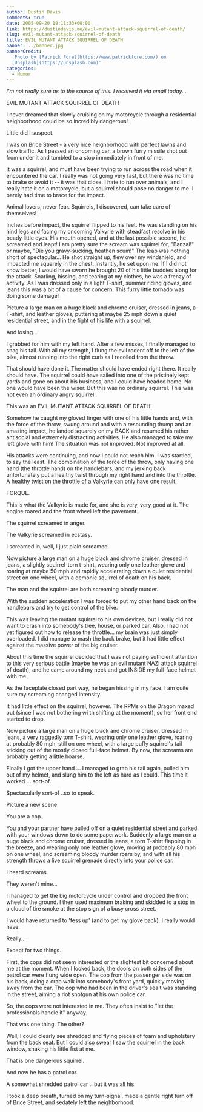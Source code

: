 ```yaml
---
author: Dustin Davis
comments: true
date: 2005-09-20 18:11:33+00:00
link: https://dustindavis.me/evil-mutant-attack-squirrel-of-death/
slug: evil-mutant-attack-squirrel-of-death
title: EVIL MUTANT ATTACK SQUIRREL OF DEATH
banner: ../banner.jpg
bannerCredit:
  'Photo by [Patrick Fore](https://www.patrickfore.com/) on
  [Unsplash](https://unsplash.com)'
categories:
  - Humor
---
```


_I'm not really sure as to the source of this. I received it via email today..._

EVIL MUTANT ATTACK SQUIRREL OF DEATH

I never dreamed that slowly cruising on my motorcycle through a residential
neighborhood could be so incredibly dangerous!

Little did I suspect.

I was on Brice Street - a very nice neighborhood with perfect lawns and slow
traffic. As I passed an oncoming car, a brown furry missile shot out from under
it and tumbled to a stop immediately in front of me.

It was a squirrel, and must have been trying to run across the road when it
encountered the car. I really was not going very fast, but there was no time to
brake or avoid it -- it was that close. I hate to run over animals, and I really
hate it on a motorcycle, but a squirrel should pose no danger to me. I barely
had time to brace for the impact.

Animal lovers, never fear. Squirrels, I discovered, can take care of
themselves!<!-- more -->

Inches before impact, the squirrel flipped to his feet. He was standing on his
hind legs and facing my oncoming Valkyrie with steadfast resolve in his beady
little eyes. His mouth opened, and at the last possible second, he screamed and
leapt! I am pretty sure the scream was squirrel for, "Banzai!" or maybe, "Die
you gravy-sucking, heathen scum!" The leap was nothing short of spectacular...
He shot straight up, flew over my windshield, and impacted me squarely in the
chest. Instantly, he set upon me. If I did not know better, I would have sworn
he brought 20 of his little buddies along for the attack. Snarling, hissing, and
tearing at my clothes, he was a frenzy of activity. As I was dressed only in a
light T-shirt, summer riding gloves, and jeans this was a bit of a cause for
concern. This furry little tornado was doing some damage!

Picture a large man on a huge black and chrome cruiser, dressed in jeans, a
T-shirt, and leather gloves, puttering at maybe 25 mph down a quiet residential
street, and in the fight of his life with a squirrel.

And losing...

I grabbed for him with my left hand. After a few misses, I finally managed to
snag his tail. With all my strength, I flung the evil rodent off to the left of
the bike, almost running into the right curb as I recoiled from the throw.

That should have done it. The matter should have ended right there. It really
should have. The squirrel could have sailed into one of the pristinely kept
yards and gone on about his business, and I could have headed home. No one would
have been the wiser. But this was no ordinary squirrel. This was not even an
ordinary angry squirrel.

This was an EVIL MUTANT ATTACK SQUIRREL OF DEATH!

Somehow he caught my gloved finger with one of his little hands and, with the
force of the throw, swung around and with a resounding thump and an amazing
impact, he landed squarely on my BACK and resumed his rather antisocial and
extremely distracting activities. He also managed to take my left glove with
him! The situation was not improved. Not improved at all.

His attacks were continuing, and now I could not reach him. I was startled, to
say the least. The combination of the force of the throw, only having one hand
(the throttle hand) on the handlebars, and my jerking back unfortunately put a
healthy twist through my right hand and into the throttle. A healthy twist on
the throttle of a Valkyrie can only have one result.

TORQUE.

This is what the Valkyrie is made for, and she is very, very good at it. The
engine roared and the front wheel left the pavement.

The squirrel screamed in anger.

The Valkyrie screamed in ecstasy.

I screamed in, well, I just plain screamed.

Now picture a large man on a huge black and chrome cruiser, dressed in jeans, a
slightly squirrel-torn t-shirt, wearing only one leather glove and roaring at
maybe 50 mph and rapidly accelerating down a quiet residential street on one
wheel, with a demonic squirrel of death on his back.

The man and the squirrel are both screaming bloody murder.

With the sudden acceleration I was forced to put my other hand back on the
handlebars and try to get control of the bike.

This was leaving the mutant squirrel to his own devices, but I really did not
want to crash into somebody's tree, house, or parked car. Also, I had not yet
figured out how to release the throttle... my brain was just simply overloaded.
I did manage to mash the back brake, but it had little effect against the
massive power of the big cruiser.

About this time the squirrel decided that I was not paying sufficient attention
to this very serious battle (maybe he was an evil mutant NAZI attack squirrel of
death), and he came around my neck and got INSIDE my full-face helmet with me.

As the faceplate closed part way, he began hissing in my face. I am quite sure
my screaming changed intensity.

It had little effect on the squirrel, however. The RPMs on the Dragon maxed out
(since I was not bothering wi th shifting at the moment), so her front end
started to drop.

Now picture a large man on a huge black and chrome cruiser, dressed in jeans, a
very raggedly torn T-shirt, wearing only one leather glove, roaring at probably
80 mph, still on one wheel, with a large puffy squirrel's tail sticking out of
the mostly closed full-face helmet. By now, the screams are probably getting a
little hoarse.

Finally I got the upper hand ... I managed to grab his tail again, pulled him
out of my helmet, and slung him to the left as hard as I could. This time it
worked ... sort-of.

Spectacularly sort-of ..so to speak.

Picture a new scene.

You are a cop.

You and your partner have pulled off on a quiet residential street and parked
with your windows down to do some paperwork. Suddenly a large man on a huge
black and chrome cruiser, dressed in jeans, a torn T-shirt flapping in the
breeze, and wearing only one leather glove, moving at probably 80 mph on one
wheel, and screaming bloody murder roars by, and with all his strength throws a
live squirrel grenade directly into your police car.

I heard screams.

They weren't mine...

I managed to get the big motorcycle under control and dropped the front wheel to
the ground. I then used maximum braking and skidded to a stop in a cloud of tire
smoke at the stop sign of a busy cross street.

I would have returned to 'fess up' (and to get my glove back). I really would
have.

Really...

Except for two things.

First, the cops did not seem interested or the slightest bit concerned about me
at the moment. When I looked back, the doors on both sides of the patrol car
were flung wide open. The cop from the passenger side was on his back, doing a
crab walk into somebody's front yard, quickly moving away from the car. The cop
who had been in the driver's sea t was standing in the street, aiming a riot
shotgun at his own police car.

So, the cops were not interested in me. They often insist to "let the
professionals handle it" anyway.

That was one thing. The other?

Well, I could clearly see shredded and flying pieces of foam and upholstery from
the back seat. But I could also swear I saw the squirrel in the back window,
shaking his little fist at me.

That is one dangerous squirrel.

And now he has a patrol car.

A somewhat shredded patrol car .. but it was all his.

I took a deep breath, turned on my turn-signal, made a gentle right turn off of
Brice Street, and sedately left the neighborhood.
